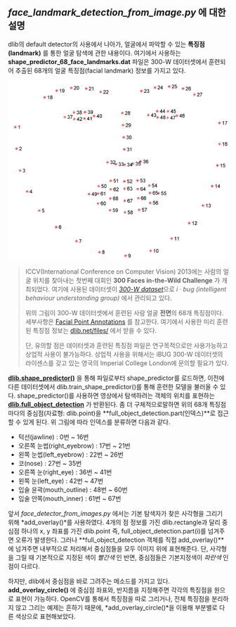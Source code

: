 ## *face_landmark_detection_from_image.py* 에 대한 설명

dlib의 default detector의 사용에서 나아가, 얼굴에서 파악할 수 있는 **특징점(landmark)** 를  통한 얼굴 탐색에 관한 내용이다. 여기에서 사용하는 **shape_predictor_68_face_landmarks.dat** 파일은 300-W 데이터셋에서 훈련되어 추출된 68개의 얼굴 특징점(facial landmark) 정보를 가지고 있다.

<img src="facial_landmark.png" alt="68 facial landmark" style="zoom:67%;" />



> ICCV(International Conference on Computer Vision) 2013에는 사람의 얼굴 위치를 찾아내는 첫번째 대회인 **300 Faces in-the-Wild Challenge** 가 개최되었다. 여기에 사용된 데이터셋이 [*300-W dataset*](https://ibug.doc.ic.ac.uk/resources/300-W/)으로 *i · bug (intelligent behaviour understanding group)* 에서 관리되고 있다. 
>
> 위의 그림이 300-W 데이터셋에서 훈련된 사람 얼굴 **전면**의 68개 특징점이다. 세부사항은 [Facial Point Annotations](https://ibug.doc.ic.ac.uk/resources/facial-point-annotations/) 를 참고한다. 여기에서 사용한 미리 훈련된 특징점 정보는 [dlib.net/files/](http://dlib.net/files/) 에서 받을 수 있다. 
>
> 단, 유의할 점은 데이터셋과 훈련된 특징점 파일은 연구목적으로만 사용가능하고 상업적 사용이 불가능하다. 상업적 사용을 위해서는 iBUG 300-W 데이터셋의 라이센스를 갖고 있는 영국의 Imperial College London에 문의할 필요가 있다.

[**dlib.shape_predictor()**](http://dlib.net/python/index.html#dlib.shape_predictor) 을 통해 파일로부터 shape_predictor를 로드하면, 이전에 다른 데이터셋에서 dlib.train_shape_predictor()를 통해 훈련한 모델을 불러올 수 있다. shape_predictor()를 사용하면 영상에서 탐색하려는 객체의 위치를 표현하는 [**dlib.full_object_detection**](http://dlib.net/python/index.html#dlib.full_object_detection) 가 반환된다. 좀 더 구체적으로말하면 위의 68개 특징점마다의 중심점(자료형: dlib.point)을 **full_object_detection.part(인덱스)**로 접근할 수 있게 된다. 위 그림에 따라 인덱스를 분류하면 다음과 같다.

- 턱선(jawline) : 0번 ~ 16번
- 오른쪽 눈썹(right_eyebrow) : 17번 ~ 21번
- 왼쪽 눈썹(left_eyebrow) : 22번 ~ 26번
- 코(nose) : 27번 ~ 35번
- 오른쪽 눈(right_eye) : 36번 ~ 41번
- 왼쪽 눈(left_eye) :  42번 ~ 47번
- 입술 윤곽(mouth_outline) : 48번 ~ 60번
- 입술 안쪽(mouth_inner) : 61번 ~ 67번

앞서 *face_detector_from_images.py* 에서는 기본 탐색자가 찾은 사각형을 그리기 위해 *add_overlay()*를 사용하였다. 4개의 점 정보를 가진 dlib.rectangle과 달리 중심점 하나의 x, y 좌표를 가진 dlib.point 즉, full_object_detection.part(i)를 넘겨주면 오류가 발생한다. 그러나 **full_object_detection 객체를 직접 add_overlay()**에 넘겨주면 내부적으로 처리해서 중심점들을 모두 이미지 위에 표현해준다. 단, 사각형을 그릴 때 기본적으로 지정된 색이 *빨간색* 인 반면, 중심점들은 기본지정색이 *파란색* 인 점이 다르다.

하지만, dlib에서 중심점을 바로 그려주는 메소드를 가지고 있다. **add_overlay_circle()** 에 중심점 좌표와, 반지름을 지정해주면 각각의 특징점을 원으로 표현이 가능하다. OpenCV를 통해서 특징점을 따로 그리거나, 전체 특징점을 분리하지 않고 그리는 예제는 흔하기 때문에, *add_overlay_circle()*을 이용해 부분별로 다른 색상으로 표현해보았다. 